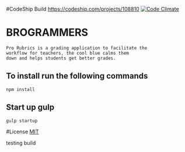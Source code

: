 #CodeShip Build
https://codeship.com/projects/108810
[![Code Climate](https://codeclimate.com/github/FullSailWDD/BROGRAMMERS/badges/gpa.svg)](https://codeclimate.com/github/FullSailWDD/BROGRAMMERS)
# BROGRAMMERS

    Pro Rubrics is a grading application to facilitate the
    workflow for teachers, the cool blue calms them
    down and helps students get better grades.

## To install run the following commands

```
npm install

```
## Start up gulp

```
gulp startup

```
#License
[MIT](http://rem.mit-license.org)

testing build
